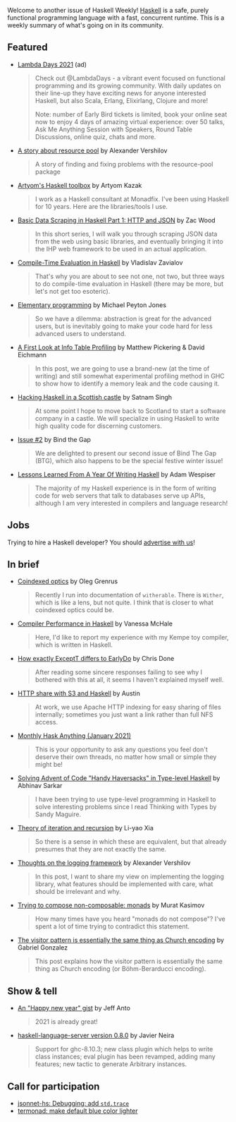 Welcome to another issue of Haskell Weekly!
[Haskell](https://www.haskell.org) is a safe, purely functional programming language with a fast, concurrent runtime.
This is a weekly summary of what's going on in its community.

## Featured

- [Lambda Days 2021](https://www.lambdadays.org/lambdadays2021#register) (ad)
  > Check out @LambdaDays - a vibrant event focused on functional programming and its growing community. With daily updates on their line-up they have exciting news for anyone interested Haskell, but also Scala, Erlang, Elixirlang, Clojure and more!
  >
  > Note: number of Early Bird tickets is limited, book your online seat now to enjoy 4 days of amazing virtual experience: over 50 talks, Ask Me Anything Session with Speakers, Round Table Discussions, online quiz, chats and more.

- [A story about resource pool](https://qnikst.brick.do/2020-12-28-resource-pool) by Alexander Vershilov
  > A story of finding and fixing problems with the resource-pool package

- [Artyom's Haskell toolbox](https://toolbox.brick.do) by Artyom Kazak
  > I work as a Haskell consultant at Monadfix. I've been using Haskell for 10 years. Here are the libraries/tools I use.

- [Basic Data Scraping in Haskell Part 1: HTTP and JSON](https://zacwood.me/posts/haskell-scraping-1/) by Zac Wood
  > In this short series, I will walk you through scraping JSON data from the web using basic libraries, and eventually bringing it into the IHP web framework to be used in an actual application.

- [Compile-Time Evaluation in Haskell](https://serokell.io/blog/compile-time-evaluation-haskell) by Vladislav Zavialov
  > That's why you are about to see not one, not two, but three ways to do compile-time evaluation in Haskell (there may be more, but let's not get too esoteric).

- [Elementary programming](https://www.michaelpj.com/blog/2021/01/02/elementary-programming.html) by Michael Peyton Jones
  > So we have a dilemma: abstraction is great for the advanced users, but is inevitably going to make your code hard for less advanced users to understand.

- [A First Look at Info Table Profiling](https://well-typed.com/blog/2021/01/first-look-at-hi-profiling-mode/) by Matthew Pickering & David Eichmann
  > In this post, we are going to use a brand-new (at the time of writing) and still somewhat experimental profiling method in GHC to show how to identify a memory leak and the code causing it.

- [Hacking Haskell in a Scottish castle](https://fpcastle.com) by Satnam Singh
  > At some point I hope to move back to Scotland to start a software company in a castle. We will specialize in using Haskell to write high quality code for discerning customers.

- [Issue #2](https://bindthegap.news/issues/02dec2020.html) by Bind the Gap
  > We are delighted to present our second issue of Bind The Gap (BTG), which also happens to be the special festive winter issue!

- [Lessons Learned From A Year Of Writing Haskell](https://wespiser.com/posts/2021-01-03-Lessons-Learned-From-A-Year-Of-Haskell.html) by Adam Wespiser
  > The majority of my Haskell experience is in the form of writing code for web servers that talk to databases serve up APIs, although I am very interested in compilers and language research!

## Jobs

Trying to hire a Haskell developer?
You should [advertise with us](https://haskellweekly.news/advertising.html)!

## In brief

- [Coindexed optics](https://oleg.fi/gists/posts/2021-01-04-coindexed-optics.html) by Oleg Grenrus
  > Recently I run into documentation of `witherable`. There is `Wither`, which is like a lens, but not quite. I think that is closer to what coindexed optics could be.

- [Compiler Performance in Haskell](http://blog.vmchale.com/article/compiler-performance) by Vanessa McHale
  > Here, I'd like to report my experience with my Kempe toy compiler, which is written in Haskell.

- [How exactly ExceptT differs to EarlyDo](https://chrisdone.com/posts/exceptt-vs-early-do/) by Chris Done
  > After reading some sincere responses failing to see why I bothered with this at all, it seems I haven't explained myself well.

- [HTTP share with S3 and Haskell](https://anardil.net/2019/http-share-with-s3-and-haskell.html) by Austin
  > At work, we use Apache HTTP indexing for easy sharing of files internally; sometimes you just want a link rather than full NFS access.

- [Monthly Hask Anything (January 2021)](https://np.reddit.com/r/haskell/comments/kntpkm/monthly_hask_anything_january_2021/)
  > This is your opportunity to ask any questions you feel don't deserve their own threads, no matter how small or simple they might be!

- [Solving Advent of Code "Handy Haversacks" in Type-level Haskell](https://abhinavsarkar.net/posts/type-level-haskell-aoc7/) by Abhinav Sarkar
  > I have been trying to use type-level programming in Haskell to solve interesting problems since I read Thinking with Types by Sandy Maguire.

- [Theory of iteration and recursion](https://blog.poisson.chat/posts/2021-01-03-iterative-categories.html) by Li-yao Xia
  > So there is a sense in which these are equivalent, but that already presumes that they are not exactly the same.

- [Thoughts on the logging framework](https://qnikst.brick.do/thoughts-on-the-logging-framework) by Alexander Vershilov
  > In this post, I  want to share my view on implementing the logging library, what features should be implemented with care, what should be irrelevant and why.

- [Trying to compose non-composable: monads](https://iokasimov.github.io/posts/2021/01/composable-monad-transformers) by Murat Kasimov
  > How many times have you heard "monads do not compose"? I've spent a lot of time trying to contradict this statement.

- [The visitor pattern is essentially the same thing as Church encoding](https://www.haskellforall.com/2021/01/the-visitor-pattern-is-essentially-same.html) by Gabriel Gonzalez
  > This post explains how the visitor pattern is essentially the same thing as Church encoding (or Böhm-Berarducci encoding).

## Show & tell

- [An "Happy new year" gist](https://gist.github.com/jeffagit-anto/ddfd95a0e49e31c66d8d9dab58b5ab7b/79932d67fb36559d3e416a24ee1eb89dc63cb913) by Jeff Anto
  > 2021 is already great!

- [haskell-language-server version 0.8.0](https://np.reddit.com/r/haskell/comments/kqdvkq/ann_release_of_haskelllanguageserver080/) by Javier Neira
  > Support for ghc-8.10.3; new class plugin which helps to write class instances; eval plugin has been revamped, adding many features; new tactic to generate Arbitrary instances.

## Call for participation

-   [jsonnet-hs: Debugging: add `std.trace`](https://github.com/moleike/jsonnet-hs/issues/12)
-   [termonad: make default blue color lighter](https://github.com/cdepillabout/termonad/issues/177)
